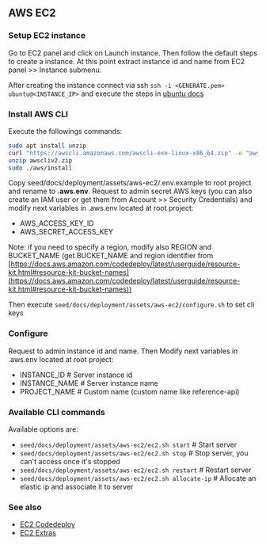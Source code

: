 ## AWS EC2

### Setup EC2 instance

Go to EC2 panel and click on Launch instance. 
Then follow the default steps to create a instance. At this point extract instance id and name from EC2 panel >> Instance submenu.

After creating the instance connect via ssh `ssh -i <GENERATE.pem> ubuntu@<INSTANCE_IP>`  and execute the steps in [ubuntu docs](../210_deploy_ubuntu.md)

### Install AWS CLI

Execute the followings commands:

```bash
sudo apt install unzip
curl "https://awscli.amazonaws.com/awscli-exe-linux-x86_64.zip" -o "awscliv2.zip"
unzip awscliv2.zip
sudo ./aws/install
```

Copy seed/docs/deployment/assets/aws-ec2/.env.example to root project and rename to **.aws.env**.
Request to admin secret AWS keys (you can also create an IAM user or get them from Account >> Security Credentials) and modify next variables in .aws.env located at root project:
-   AWS_ACCESS_KEY_ID
-   AWS_SECRET_ACCESS_KEY

Note: if you need to specify a region, modify also REGION and BUCKET_NAME (get BUCKET_NAME and region identifier from [https://docs.aws.amazon.com/codedeploy/latest/userguide/resource-kit.html#resource-kit-bucket-names](https://docs.aws.amazon.com/codedeploy/latest/userguide/resource-kit.html#resource-kit-bucket-names))

Then execute `seed/docs/deployment/assets/aws-ec2/configure.sh` to set cli keys

### Configure

Request to admin instance id and name. Then Modify next variables in .aws.env located at root project:
-   INSTANCE_ID # Server instance id
-   INSTANCE_NAME # Server instance name
-   PROJECT_NAME # Custom name (custom name like reference-api)

### Available CLI commands

Available options are:

-   `seed/docs/deployment/assets/aws-ec2/ec2.sh start` # Start server
-   `seed/docs/deployment/assets/aws-ec2/ec2.sh stop` # Stop server, you can't access once it's stopped
-   `seed/docs/deployment/assets/aws-ec2/ec2.sh restart` # Restart server
-   `seed/docs/deployment/assets/aws-ec2/ec2.sh allocate-ip` # Allocate an elastic ip and associate it to server

### See also

-   [EC2 Codedeploy](231_deploy_ec2_codedeploy.md)
-   [EC2 Extras](232_deploy_ec2_extras.md)